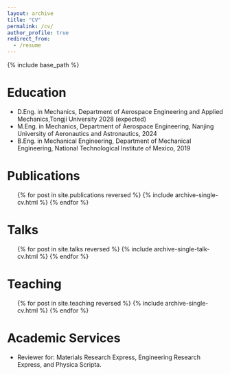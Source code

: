 ```yaml
---
layout: archive
title: "CV"
permalink: /cv/
author_profile: true
redirect_from:
  - /resume
---
```


{% include base_path %}

Education
======
* D.Eng. in Mechanics, Department of Aerospace Engineering and Applied Mechanics,Tongji University 2028 (expected)
* M.Eng. in Mechanics, Department of Aerospace Engineering, Nanjing University of Aeronautics and Astronautics, 2024
* B.Eng. in Mechanical Engineering, Department of Mechanical Engineering, National Technological Institute of Mexico, 2019

Publications
======
  <ul>{% for post in site.publications reversed %}
    {% include archive-single-cv.html %}
  {% endfor %}</ul>
  
Talks
======
  <ul>{% for post in site.talks reversed %}
    {% include archive-single-talk-cv.html  %}
  {% endfor %}</ul>
  
Teaching
======
  <ul>{% for post in site.teaching reversed %}
    {% include archive-single-cv.html %}
  {% endfor %}</ul>
  
Academic Services
======
* Reviewer for: Materials Research Express, Engineering Research Express, and Physica Scripta. 
